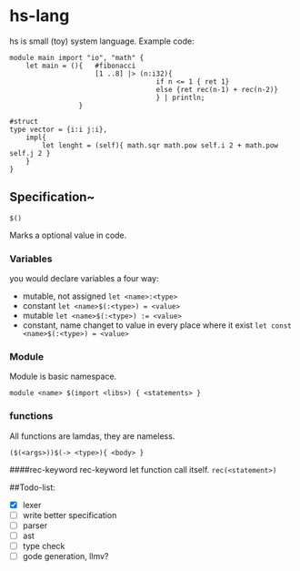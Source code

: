 # hs-lang
hs is small (toy) system language.
Example code:
```
module main import "io", "math" {
    let main = (){   #fibonacci
                     [1 ..8] |> (n:i32){ 
                                    if n <= 1 { ret 1}
                                    else {ret rec(n-1) + rec(n-2)}
                                    } | println;
                 }

#struct
type vector = {i:i j:i},
    impl{ 
        let lenght = (self){ math.sqr math.pow self.i 2 + math.pow self.j 2 }
    }
}   
```
## Specification~
```
$()
```
Marks a optional value in code.

### Variables
you would declare variables a four way:
 * mutable, not assigned  ``` let <name>:<type> ```
 * constant ``` let <name>$(:<type>) = <value> ```
 * mutable ``` let <name>$(:<type>) := <value> ```
 * constant, name changet to value in every place where it exist ```let const <name>$(:<type>) = <value> ```
 
### Module
Module is basic namespace.
```
module <name> $(import <libs>) { <statements> }
```
### functions
All functions are lamdas, they are nameless.
```
($(<args>))$(-> <type>){ <body> }
```
####rec-keyword
rec-keyword let function call itself. ``` rec(<statement>) ```

##Todo-list:
- [x] lexer
- [ ] write better specification
- [ ] parser
- [ ] ast 
- [ ] type check
- [ ] gode generation, llmv?
